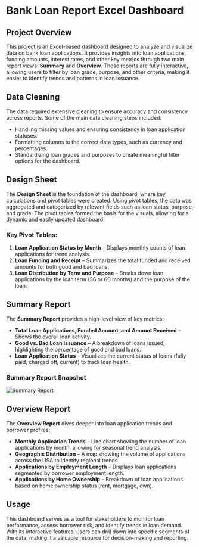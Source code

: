 # Bank Loan Report Excel Dashboard

## Project Overview
This project is an Excel-based dashboard designed to analyze and visualize data on bank loan applications. It provides insights into loan applications, funding amounts, interest rates, and other key metrics through two main report views: **Summary** and **Overview**. These reports are fully interactive, allowing users to filter by loan grade, purpose, and other criteria, making it easier to identify trends and patterns in loan issuance.

## Data Cleaning
The data required extensive cleaning to ensure accuracy and consistency across reports. Some of the main data cleaning steps included:
- Handling missing values and ensuring consistency in loan application statuses.
- Formatting columns to the correct data types, such as currency and percentages.
- Standardizing loan grades and purposes to create meaningful filter options for the dashboard.

## Design Sheet
The **Design Sheet** is the foundation of the dashboard, where key calculations and pivot tables were created. Using pivot tables, the data was aggregated and categorized by relevant fields such as loan status, purpose, and grade. The pivot tables formed the basis for the visuals, allowing for a dynamic and easily updated dashboard.

### Key Pivot Tables:
1. **Loan Application Status by Month** – Displays monthly counts of loan applications for trend analysis.
2. **Loan Funding and Receipt** – Summarizes the total funded and received amounts for both good and bad loans.
3. **Loan Distribution by Term and Purpose** – Breaks down loan applications by the loan term (36 or 60 months) and the purpose of the loan.

## Summary Report
The **Summary Report** provides a high-level view of key metrics:
- **Total Loan Applications, Funded Amount, and Amount Received** – Shows the overall loan activity.
- **Good vs. Bad Loan Issuance** – A breakdown of loans issued, highlighting the percentage of good and bad loans.
- **Loan Application Status** – Visualizes the current status of loans (fully paid, charged off, current) to track loan health.

### Summary Report Snapshot
![Summary Report](https://github.com/HossamElsrah/Finance-Domain-Project-Excel/blob/main/Screenshot%202024-11-06%20204524.png)

## Overview Report
The **Overview Report** dives deeper into loan application trends and borrower profiles:
- **Monthly Application Trends** – Line chart showing the number of loan applications by month, allowing for seasonal trend analysis.
- **Geographic Distribution** – A map showing the volume of applications across the USA to identify regional trends.
- **Applications by Employment Length** – Displays loan applications segmented by borrower employment length.
- **Applications by Home Ownership** – Breakdown of loan applications based on home ownership status (rent, mortgage, own).

## Usage
This dashboard serves as a tool for stakeholders to monitor loan performance, assess borrower risk, and identify trends in loan demand. With its interactive features, users can drill down into specific segments of the data, making it a valuable resource for decision-making and reporting.
